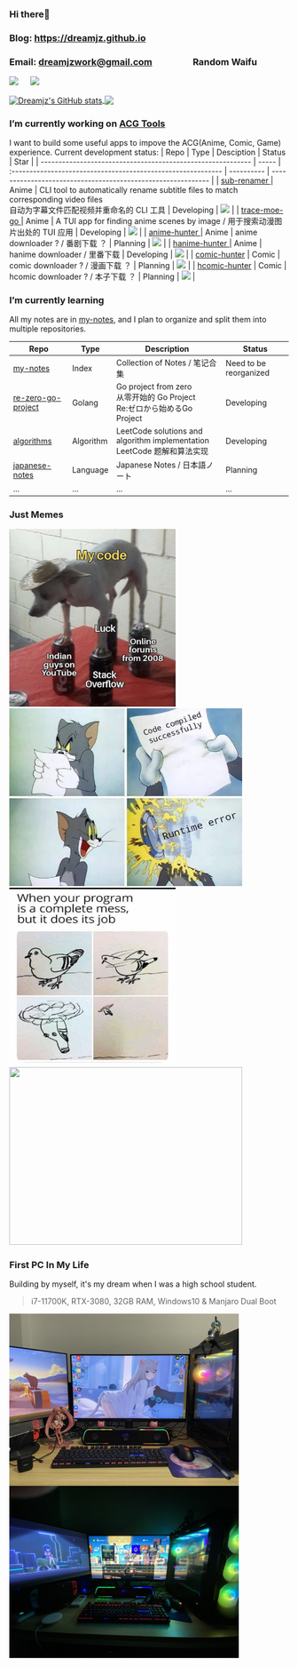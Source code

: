 ### Hi there👋
### Blog: https://dreamjz.github.io
### Email: dreamjzwork@gmail.com  &emsp;&emsp;&emsp;&emsp;  Random Waifu
<!--
**dreamjz/dreamjz** is a ✨ _special_ ✨ repository because its `README.md` (this file) appears on your GitHub profile.

Here are some ideas to get you started:

- 🔭 I’m currently working on ...
- 🌱 I’m currently learning ...
- 👯 I’m looking to collaborate on ...
- 🤔 I’m looking for help with ...
- 💬 Ask me about ...
- 📫 How to reach me: ...
- 😄 Pronouns: ...
- ⚡ Fun fact: ...
-->

<!-- 
  If you prefer to use your own Moe-Counter
  please refer to the tutorial 
  in its original repo: https://github.com/journey-ad/Moe-Counter
  and deploy it to the Replit or Glitch
-->
<!-- If you want to deploy your own service for random waifu. Check: https://github.com/dreamjz/waifu-getter -->
 <img src="https://political-capable-roll.glitch.me/get/@dreamjz?theme=rule34" /> &emsp; <img src="https://waifu-getter.vercel.app/sfw?eps=cry,wink,wave,happy" height="200" />

<div>
  <a href="https://github.com/anuraghazra/github-readme-stats#gh-light-mode-only">
    <img align="center" src="https://github-readme-stats.vercel.app/api?username=dreamjz&count_private=true&show_icons=true" alt="Dreamjz's GitHub stats" />
    <img align="center" src="https://github-readme-stats.vercel.app/api/top-langs/?username=dreamjz&hide=html,scss,cmake,css,vue,dockerfile&langs_count=10&show_icons=true&layout=compact" />
  </a>
</div>

###  I’m currently working on [ACG Tools](https://github.com/acgtools)
I want to build some useful apps to impove the ACG(Anime, Comic, Game) experience. Current development status:
| Repo                                                        | Type  | Desciption                                                   | Status     | Star                                                         |
| ----------------------------------------------------------- | ----- | :----------------------------------------------------------- | ---------- | ------------------------------------------------------------ |
| [sub-renamer ](https://github.com/acgtools/sub-renamer)     | Anime | CLI tool to automatically rename subtitle files to match corresponding video files <br />自动为字幕文件匹配视频并重命名的 CLI 工具 | Developing | ![](https://unv-shield.librian.net/api/unv_shield?repo=acgtools/sub-renamer) |
| [trace-moe-go ](https://github.com/acgtools/trace-moe-go)   | Anime | A TUI app for finding anime scenes by image / 用于搜索动漫图片出处的 TUI 应用 | Developing | ![](https://unv-shield.librian.net/api/unv_shield?repo=acgtools/trace-moe-go) |
| [anime-hunter ](https://github.com/acgtools/anime-hunter)   | Anime | anime downloader ? / 番剧下载 ？                             | Planning   | ![](https://unv-shield.librian.net/api/unv_shield?repo=acgtools/anime-hunter) |
| [hanime-hunter ](https://github.com/acgtools/hanime-hunter) | Anime | hanime downloader / 里番下载                                 | Developing | ![](https://unv-shield.librian.net/api/unv_shield?repo=acgtools/hanime-hunter) |
| [comic-hunter](https://github.com/acgtools/comic-hunter)    | Comic | comic downloader ? / 漫画下载 ？                             | Planning   | ![](https://unv-shield.librian.net/api/unv_shield?repo=acgtools/comic-hunter) |
| [hcomic-hunter](https://github.com/acgtools/hcomic-hunter)  | Comic | hcomic downloader ? / 本子下载 ？                            | Planning   | ![](https://unv-shield.librian.net/api/unv_shield?repo=acgtools/hcomic-hunter) |


### I’m currently learning

All my notes are in [my-notes](https://github.com/dreamjz/my-notes), and I plan to organize and split them into multiple repositories.

| Repo                                                         | Type      | Description                                                  | Status               |
| ------------------------------------------------------------ | --------- | ------------------------------------------------------------ | -------------------- |
| [my-notes](https://github.com/dreamjz/my-notes)              | Index     | Collection of Notes / 笔记合集                            | Need to be reorganized |
| [re-zero-go-project](https://github.com/dreamjz/re-zero-go-project) | Golang    | Go project from zero<br />从零开始的 Go Project<br />Re:ゼロから始めるGo Project | Developing           |
| [algorithms](https://github.com/dreamjz/algorithms)          | Algorithm | LeetCode solutions and algorithm implementation<br />LeetCode 题解和算法实现 | Developing           |
| [japanese-notes](https://github.com/dreamjz/japanese-notes)  | Language  | Japanese Notes / 日本語ノート                                | Planning             |
| ...                                                          | ...       | ...                                                          | ...                  |                                                  | ...                  |


### Just Memes

<div>
  <img src="https://raw.githubusercontent.com/dreamjz/pics/main/pics/2023/202310152217098.jpeg" width="300" height="320" /> 
  <img src="https://raw.githubusercontent.com/dreamjz/pics/main/pics/2023/202310152220109.jpeg"  width="420" height="320" /> 
  <img src="https://raw.githubusercontent.com/dreamjz/pics/main/pics/2023/202310152309514.jpeg" width="300" height="320" /> 
  <img src="https://raw.githubusercontent.com/dreamjz/pics/main/pics/2023/202310152311241.gif" width="420" height="320" />
</div>

### First PC In My Life
Building by myself, it's my dream when I was a high school student.


>  i7-11700K, RTX-3080, 32GB RAM, Windows10 & Manjaro Dual Boot

<div>
  <img align="center" src="https://raw.githubusercontent.com/dreamjz/pics/main/pics/-1dd9c802b91cd7cf.c41cb30e.jpg" width="414" /> 
  <img align="center" src="https://raw.githubusercontent.com/dreamjz/pics/main/pics/dognhetfsa.jpg" width="414"/>
</div>


